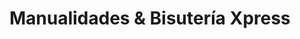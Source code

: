 ---
title: "Manualidades & Bisutería Xpress"
url: /retalhuleu/manualidades-und-bisuteria-xpress/
shop: Allgemein
---